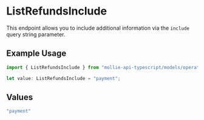 # ListRefundsInclude

This endpoint allows you to include additional information via the `include` query string parameter.

## Example Usage

```typescript
import { ListRefundsInclude } from "mollie-api-typescript/models/operations";

let value: ListRefundsInclude = "payment";
```

## Values

```typescript
"payment"
```
